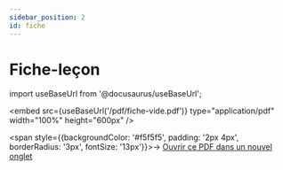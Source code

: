 ```yaml
---
sidebar_position: 2
id: fiche
---
```

# Fiche-leçon

import useBaseUrl from '@docusaurus/useBaseUrl';

<embed
  src={useBaseUrl('/pdf/fiche-vide.pdf')}
  type="application/pdf"
  width="100%"
  height="600px"
/>

<span style={{backgroundColor: '#f5f5f5', padding: '2px 4px', borderRadius: '3px', fontSize: '13px'}}>→ [Ouvrir ce PDF dans un nouvel onglet](/pdf/fiche-vide.pdf)</span>